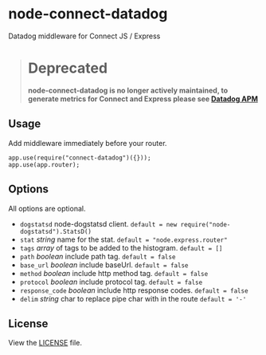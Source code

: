 # node-connect-datadog

Datadog middleware for Connect JS / Express

> # Deprecated
>  **node-connect-datadog is no longer actively maintained, to generate metrics for Connect and Express please see [Datadog APM](https://docs.datadoghq.com/tracing/)**

## Usage

Add middleware immediately before your router.

	app.use(require("connect-datadog")({}));
	app.use(app.router);

## Options

All options are optional.

* `dogstatsd` node-dogstatsd client. `default = new require("node-dogstatsd").StatsD()`
* `stat` *string* name for the stat. `default = "node.express.router"`
* `tags` *array* of tags to be added to the histogram. `default = []`
* `path` *boolean* include path tag. `default = false`
* `base_url` *boolean* include baseUrl. `default = false`
* `method` *boolean* include http method tag. `default = false`
* `protocol` *boolean* include protocol tag. `default = false`
* `response_code` *boolean* include http response codes. `default = false`
* `delim` *string* char to replace pipe char with in the route `default = '-'`

## License

View the [LICENSE](https://github.com/AppPress/node-connect-datadog/blob/master/LICENSE) file.

